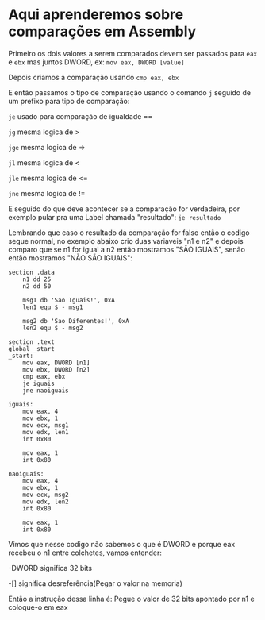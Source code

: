# Aqui aprenderemos sobre comparações em Assembly

Primeiro os dois valores a serem comparados devem ser passados para `eax` e `ebx` mas juntos DWORD, ex: `mov eax, DWORD [value]`

Depois criamos a comparação usando `cmp eax, ebx`

E então passamos o tipo de comparação usando o comando `j` seguido de um prefixo para tipo de comparação:

`je` usado para comparação de igualdade ==

`jg` mesma logica de >

`jge` mesma logica de =>

`jl` mesma logica de <

`jle` mesma logica de <=

`jne` mesma logica de !=

E seguido do que deve acontecer se a comparação for verdadeira, por exemplo pular pra uma Label chamada "resultado": `je resultado`

Lembrando que caso o resultado da comparação for falso então o codigo segue normal, no exemplo abaixo crio duas variaveis "n1 e n2" e depois comparo que se n1 for igual a n2 então mostramos "SÃO IGUAIS", senão então mostramos "NÃO SÃO IGUAIS":

```
section .data
	n1 dd 25
	n2 dd 50

	msg1 db 'Sao Iguais!', 0xA
	len1 equ $ - msg1

	msg2 db 'Sao Diferentes!', 0xA
	len2 equ $ - msg2

section .text
global _start
_start:
	mov eax, DWORD [n1]
	mov ebx, DWORD [n2]
	cmp eax, ebx
	je iguais
	jne naoiguais

iguais:
	mov eax, 4
	mov ebx, 1
	mov ecx, msg1
	mov edx, len1
	int 0x80

	mov eax, 1
	int 0x80

naoiguais:
	mov eax, 4
	mov ebx, 1
	mov ecx, msg2
	mov edx, len2
	int 0x80

	mov eax, 1
	int 0x80
```

Vimos que nesse codigo não sabemos o que é DWORD e porque eax recebeu o n1 entre colchetes, vamos entender:

-DWORD significa 32 bits

-[] significa desreferência(Pegar o valor na memoria)

Então a instrução dessa linha é: Pegue o valor de 32 bits apontado por n1 e coloque-o em eax
